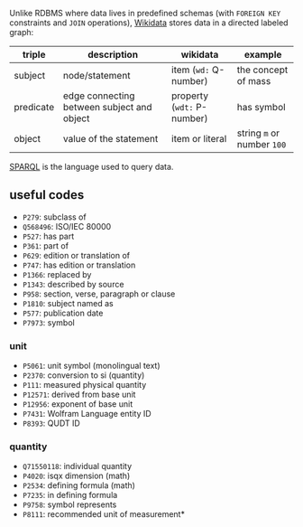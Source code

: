 Unlike RDBMS where data lives in predefined schemas (with `FOREIGN KEY`
constraints and `JOIN` operations), [Wikidata](https://en.wikipedia.org/wiki/Wikidata)
stores data in a directed labeled graph:

| triple    | description                                | wikidata                   | example                    |
| --------- | ------------------------------------------ | -------------------------- | -------------------------- |
| subject   | node/statement                             | item (`wd:` Q-number)      | the concept of mass        |
| predicate | edge connecting between subject and object | property (`wdt:` P-number) | has symbol                 |
| object    | value of the statement                     | item or literal            | string `m` or number `100` |

[SPARQL](https://www.wikidata.org/wiki/Wikidata:SPARQL_tutorial) is the language
used to query data.

## useful codes

- `P279`: subclass of
- `Q568496`: ISO/IEC 80000
- `P527`: has part
- `P361`: part of
- `P629`: edition or translation of
- `P747`: has edition or translation
- `P1366`: replaced by 
- `P1343`: described by source
- `P958`: section, verse, paragraph or clause
- `P1810`: subject named as
- `P577`: publication date
- `P7973`: symbol

### unit

- `P5061`: unit symbol (monolingual text)
- `P2370`: conversion to si (quantity)
- `P111`: measured physical quantity
- `P12571`: derived from base unit
- `P12956`: exponent of base unit
- `P7431`: Wolfram Language entity ID
- `P8393`: QUDT ID

### quantity

- `Q71550118`: individual quantity
- `P4020`: isqx dimension (math)
- `P2534`: defining formula (math)
- `P7235`: in defining formula
- `P9758`: symbol represents
- `P8111`: recommended unit of measurement*